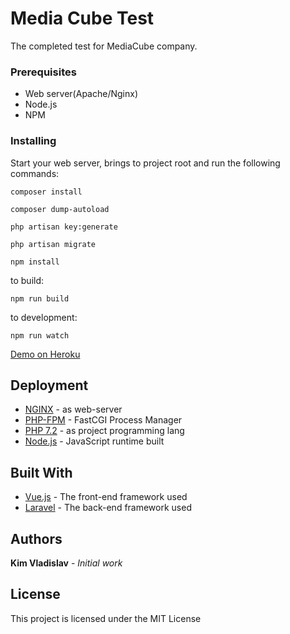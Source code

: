 # Media Cube Test 

The completed test for MediaCube company.

### Prerequisites

* Web server(Apache/Nginx)
* Node.js
* NPM

### Installing

Start your web server, brings to project root and run the following commands:

```
composer install
```

```
composer dump-autoload
```

```
php artisan key:generate
```

```
php artisan migrate
```

```
npm install
```
to build:
```
npm run build
```
to development:
```
npm run watch
```

[Demo on Heroku](http://pacific-wildwood-51090.herokuapp.com/grid) 

## Deployment

* [NGINX](https://docs.nginx.com/) - as web-server
* [PHP-FPM](https://php-fpm.org/) - FastCGI Process Manager
* [PHP 7.2](https://php.org/) - as project programming lang
* [Node.js](https://nodejs.org/en/) - JavaScript runtime built


## Built With

* [Vue.js](https://vuejs.org/v2/guide/) - The front-end framework used
* [Laravel](https://laravel.com/docs/5.7) - The back-end framework used


## Authors

**Kim Vladislav** - *Initial work*


## License

This project is licensed under the MIT License

